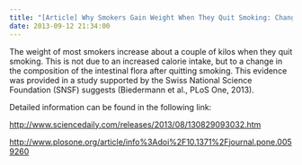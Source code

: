 ```yaml
---
title: "[Article] Why Smokers Gain Weight When They Quit Smoking: Changes in Intestinal Flora"
date: 2013-09-12 21:34:00
---
```


The weight of most smokers increase about a couple of kilos when they quit smoking. This is not due to an increased calorie intake, but to a change in the composition of the intestinal flora after quitting smoking. This evidence was provided in a study supported by the Swiss National Science Foundation (SNSF) suggests (Biedermann et al., PLoS One, 2013).

Detailed information can be found in the following link:

<http://www.sciencedaily.com/releases/2013/08/130829093032.htm>

<http://www.plosone.org/article/info%3Adoi%2F10.1371%2Fjournal.pone.0059260>

